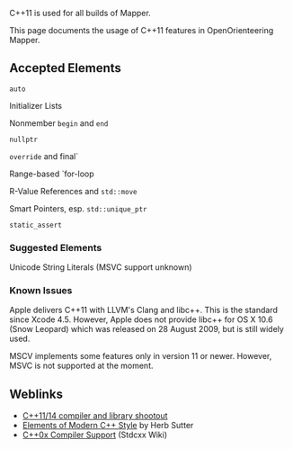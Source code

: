 C++11 is used for all builds of Mapper.

This page documents the usage of C++11 features in OpenOrienteering Mapper. 

## Accepted Elements

`auto`

Initializer Lists

Nonmember `begin` and `end` 

`nullptr`

`override` and final` 

Range-based `for-loop

R-Value References and `std::move`

Smart Pointers, esp. `std::unique_ptr`

`static_assert`


### Suggested Elements

Unicode String Literals (MSVC support unknown) 


### Known Issues

Apple delivers C++11 with LLVM's Clang and libc++. This is the standard since Xcode 4.5. However, Apple does not provide libc++ for OS X 10.6 (Snow Leopard) which was released on 28 August 2009, but is still widely used. 

MSCV implements some features only in version 11 or newer. However, MSVC is not supported at the moment.


## Weblinks

  * [C++11/14 compiler and library shootout](http://cpprocks.com/c1114-compiler-and-library-shootout/)
  * [Elements of Modern C++ Style](http://herbsutter.com/elements-of-modern-c-style/) by Herb Sutter 
  * [C++0x Compiler Support](http://wiki.apache.org/stdcxx/C%2B%2B0xCompilerSupport) (Stdcxx Wiki) 
